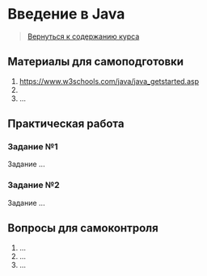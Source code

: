 Введение в Java
====================

>
>[Вернуться к содержанию курса]({{site.baseurl}}/course/content)
>

Материалы для самоподготовки
---------------------
1. https://www.w3schools.com/java/java_getstarted.asp
2. 
3. ...


Практическая работа
---------------------

### Задание №1
Задание ...



### Задание №2
Задание ...



Вопросы для самоконтроля
---------------------
1. ...
2. ...
3. ...